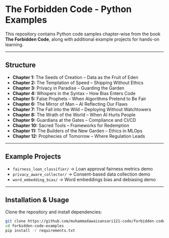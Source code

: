 # The Forbidden Code - Python Examples

This repository contains Python code samples chapter-wise from the book **The Forbidden Code**, along with additional example projects for hands-on learning.

---

## Structure

- **Chapter 1:** The Seeds of Creation – Data as the Fruit of Eden  
- **Chapter 2:** The Temptation of Speed – Shipping Without Ethics  
- **Chapter 3:** Privacy in Paradise – Guarding the Garden  
- **Chapter 4:** Whispers in the Syntax – How Bias Enters Code  
- **Chapter 5:** False Prophets – When Algorithms Pretend to Be Fair  
- **Chapter 6:** The Mirror of Man – AI Reflecting Our Flaws  
- **Chapter 7:** The Fall into the Wild – Deploying Without Watchtowers  
- **Chapter 8:** The Wrath of the World – When AI Hurts People  
- **Chapter 9:** Guardians at the Gates – Compliance and CI/CD  
- **Chapter 10:** Sacred Tools – Frameworks for Redemption  
- **Chapter 11:** The Builders of the New Garden – Ethics in MLOps  
- **Chapter 12:** Prophecies of Tomorrow – Where Regulation Leads  

---

## Example Projects
- `fairness_loan_classifier/` → Loan approval fairness metrics demo  
- `privacy_aware_collector/` → Consent-based data collection demo  
- `word_embedding_bias/` → Word embeddings bias and debiasing demo  

---

## Installation & Usage

Clone the repository and install dependencies:

```bash
git clone https://github.com/muhammadawaisansari121-code/forbidden-code-examples.git
cd forbidden-code-examples
pip install -r requirements.txt
